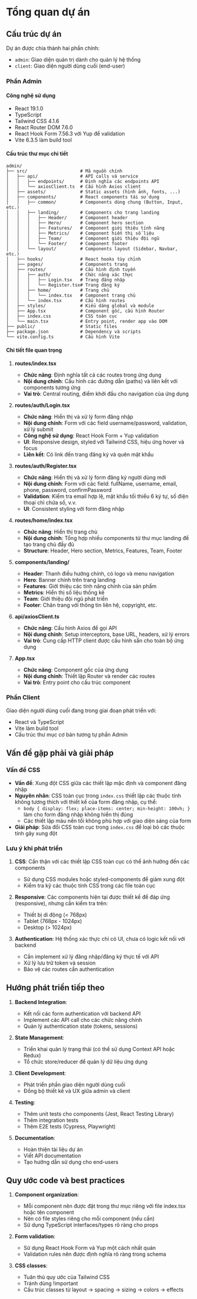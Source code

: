 # Tổng quan dự án

## Cấu trúc dự án

Dự án được chia thành hai phần chính:
- `admin`: Giao diện quản trị dành cho quản lý hệ thống
- `client`: Giao diện người dùng cuối (end-user)

### Phần Admin

#### Công nghệ sử dụng
- React 19.1.0
- TypeScript
- Tailwind CSS 4.1.6
- React Router DOM 7.6.0
- React Hook Form 7.56.3 với Yup để validation
- Vite 6.3.5 làm build tool

#### Cấu trúc thư mục chi tiết
```
admin/
├── src/                    # Mã nguồn chính
│   ├── api/                # API calls và service
│   │   ├── endpoints/      # Định nghĩa các endpoints API
│   │   └── axiosClient.ts  # Cấu hình Axios client
│   ├── assets/             # Static assets (hình ảnh, fonts, ...)
│   ├── components/         # React components tái sử dụng
│   │   ├── common/         # Components dùng chung (Button, Input, etc.)
│   │   ├── landing/        # Components cho trang landing
│   │   │   ├── Header/     # Component header
│   │   │   ├── Hero/       # Component hero section
│   │   │   ├── Features/   # Component giới thiệu tính năng
│   │   │   ├── Metrics/    # Component hiển thị số liệu
│   │   │   ├── Team/       # Component giới thiệu đội ngũ
│   │   │   └── Footer/     # Component footer
│   │   └── layout/         # Components layout (Sidebar, Navbar, etc.)
│   ├── hooks/              # React hooks tùy chỉnh
│   ├── pages/              # Components trang
│   ├── routes/             # Cấu hình định tuyến
│   │   ├── auth/           # Chức năng xác thực
│   │   │   ├── Login.tsx   # Trang đăng nhập
│   │   │   └── Register.tsx# Trang đăng ký
│   │   ├── home/           # Trang chủ
│   │   │   └── index.tsx   # Component trang chủ
│   │   └── index.tsx       # Cấu hình routes
│   ├── styles/             # Kiểu dáng global và module
│   ├── App.tsx             # Component gốc, cấu hình Router
│   ├── index.css           # CSS toàn cục
│   └── main.tsx            # Entry point, render app vào DOM
├── public/                 # Static files
├── package.json            # Dependency và scripts
└── vite.config.ts          # Cấu hình Vite
```

#### Chi tiết file quan trọng

1. **routes/index.tsx**
   - **Chức năng**: Định nghĩa tất cả các routes trong ứng dụng
   - **Nội dung chính**: Cấu hình các đường dẫn (paths) và liên kết với components tương ứng
   - **Vai trò**: Central routing, điểm khởi đầu cho navigation của ứng dụng

2. **routes/auth/Login.tsx**
   - **Chức năng**: Hiển thị và xử lý form đăng nhập
   - **Nội dung chính**: Form với các field username/password, validation, xử lý submit
   - **Công nghệ sử dụng**: React Hook Form + Yup validation
   - **UI**: Responsive design, styled với Tailwind CSS, hiệu ứng hover và focus
   - **Liên kết**: Có link đến trang đăng ký và quên mật khẩu

3. **routes/auth/Register.tsx**
   - **Chức năng**: Hiển thị và xử lý form đăng ký người dùng mới
   - **Nội dung chính**: Form với các field: fullName, username, email, phone, password, confirmPassword
   - **Validation**: Kiểm tra email hợp lệ, mật khẩu tối thiểu 6 ký tự, số điện thoại chỉ chứa số, v.v.
   - **UI**: Consistent styling với form đăng nhập

4. **routes/home/index.tsx**
   - **Chức năng**: Hiển thị trang chủ
   - **Nội dung chính**: Tổng hợp nhiều components từ thư mục landing để tạo trang chủ đầy đủ
   - **Structure**: Header, Hero section, Metrics, Features, Team, Footer

5. **components/landing/**
   - **Header**: Thanh điều hướng chính, có logo và menu navigation
   - **Hero**: Banner chính trên trang landing
   - **Features**: Giới thiệu các tính năng chính của sản phẩm
   - **Metrics**: Hiển thị số liệu thống kê
   - **Team**: Giới thiệu đội ngũ phát triển
   - **Footer**: Chân trang với thông tin liên hệ, copyright, etc.

6. **api/axiosClient.ts**
   - **Chức năng**: Cấu hình Axios để gọi API
   - **Nội dung chính**: Setup interceptors, base URL, headers, xử lý errors
   - **Vai trò**: Cung cấp HTTP client được cấu hình sẵn cho toàn bộ ứng dụng

7. **App.tsx**
   - **Chức năng**: Component gốc của ứng dụng
   - **Nội dung chính**: Thiết lập Router và render các routes
   - **Vai trò**: Entry point cho cấu trúc component

### Phần Client

Giao diện người dùng cuối đang trong giai đoạn phát triển với:
- React và TypeScript
- Vite làm build tool
- Cấu trúc thư mục cơ bản tương tự phần Admin

## Vấn đề gặp phải và giải pháp

### Vấn đề CSS
- **Vấn đề**: Xung đột CSS giữa các thiết lập mặc định và component đăng nhập
- **Nguyên nhân**: CSS toàn cục trong `index.css` thiết lập các thuộc tính không tương thích với thiết kế của form đăng nhập, cụ thể:
  - `body { display: flex; place-items: center; min-height: 100vh; }` làm cho form đăng nhập không hiển thị đúng
  - Các thiết lập màu nền tối không phù hợp với giao diện sáng của form
- **Giải pháp**: Sửa đổi CSS toàn cục trong `index.css` để loại bỏ các thuộc tính gây xung đột

### Lưu ý khi phát triển
1. **CSS**: Cẩn thận với các thiết lập CSS toàn cục có thể ảnh hưởng đến các components
   - Sử dụng CSS modules hoặc styled-components để giảm xung đột
   - Kiểm tra kỹ các thuộc tính CSS trong các file toàn cục

2. **Responsive**: Các components hiện tại được thiết kế để đáp ứng (responsive), nhưng cần kiểm tra trên:
   - Thiết bị di động (< 768px)
   - Tablet (768px - 1024px)
   - Desktop (> 1024px)

3. **Authentication**: Hệ thống xác thực chỉ có UI, chưa có logic kết nối với backend
   - Cần implement xử lý đăng nhập/đăng ký thực tế với API
   - Xử lý lưu trữ token và session
   - Bảo vệ các routes cần authentication

## Hướng phát triển tiếp theo

1. **Backend Integration**: 
   - Kết nối các form authentication với backend API
   - Implement các API call cho các chức năng chính
   - Quản lý authentication state (tokens, sessions)

2. **State Management**: 
   - Triển khai quản lý trạng thái (có thể sử dụng Context API hoặc Redux)
   - Tổ chức store/reducer để quản lý dữ liệu ứng dụng

3. **Client Development**: 
   - Phát triển phần giao diện người dùng cuối
   - Đồng bộ thiết kế và UX giữa admin và client

4. **Testing**: 
   - Thêm unit tests cho components (Jest, React Testing Library)
   - Thêm integration tests
   - Thêm E2E tests (Cypress, Playwright)

5. **Documentation**: 
   - Hoàn thiện tài liệu dự án
   - Viết API documentation
   - Tạo hướng dẫn sử dụng cho end-users

## Quy ước code và best practices

1. **Component organization**:
   - Mỗi component nên được đặt trong thư mục riêng với file index.tsx hoặc tên component
   - Nên có file styles riêng cho mỗi component (nếu cần)
   - Sử dụng TypeScript interfaces/types rõ ràng cho props

2. **Form validation**:
   - Sử dụng React Hook Form và Yup một cách nhất quán
   - Validation rules nên được định nghĩa rõ ràng trong schema

3. **CSS classes**:
   - Tuân thủ quy ước của Tailwind CSS
   - Tránh dùng !important
   - Cấu trúc classes từ layout → spacing → sizing → colors → effects 